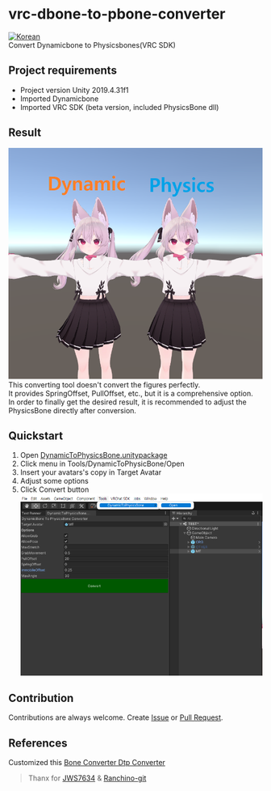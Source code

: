 # vrc-dbone-to-pbone-converter
[![Korean](https://img.shields.io/badge/Language-Korean-blue.svg)](README_KR.md)  
Convert Dynamicbone to Physicsbones(VRC SDK)   

## Project requirements
- Project version Unity 2019.4.31f1
- Imported Dynamicbone
- Imported VRC SDK (beta version, included PhysicsBone dll) 

## Result
![cap01](ReadmeAssets/01.png)  
This converting tool doesn't convert the figures perfectly.  
It provides SpringOffset, PullOffset, etc., but it is a comprehensive option.  
In order to finally get the desired result, it is recommended to adjust the PhysicsBone directly after conversion.  

## Quickstart
1. Open [DynamicToPhysicsBone.unitypackage](https://github.com/mousedoc/vrc-dbone-to-pbone-converter/releases)
1. Click menu in Tools/DynamicToPhysicBone/Open
1. Insert your avatars's copy in Target Avatar  
1. Adjust some options  
1. Click Convert button  
![cap01](ReadmeAssets/00.png)


## Contribution
Contributions are always welcome.
Create [Issue](https://github.com/mousedoc/vrc-dbone-to-pbone-converter/issues) or [Pull Request](https://github.com/mousedoc/vrc-dbone-to-pbone-converter/pulls).


## References
Customized this [Bone Converter Dtp Converter](https://ranchino.booth.pm/items/3701802)
> Thanx for [JWS7634](https://github.com/JWS7634) & [Ranchino-git](https://github.com/Ranchino-git)
